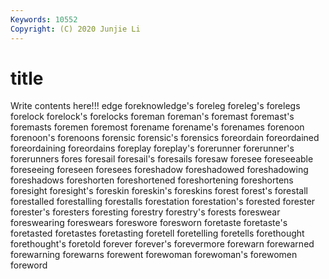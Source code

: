 ```yaml
---
Keywords: 10552
Copyright: (C) 2020 Junjie Li
---
```


# title

Write contents here!!!
edge 
foreknowledge's 
foreleg 
foreleg's
forelegs 
forelock 
forelock's 
forelocks 
foreman 
foreman's 
foremast 
foremast's 
foremasts 
foremen
foremost 
forename 
forename's 
forenames 
forenoon 
forenoon's 
forenoons 
forensic 
forensic's 
forensics
foreordain 
foreordained 
foreordaining 
foreordains 
foreplay 
foreplay's 
forerunner 
forerunner's 
forerunners 
fores
foresail 
foresail's 
foresails 
foresaw 
foresee 
foreseeable 
foreseeing 
foreseen 
foresees 
foreshadow
foreshadowed 
foreshadowing 
foreshadows 
foreshorten 
foreshortened 
foreshortening 
foreshortens 
foresight 
foresight's 
foreskin
foreskin's 
foreskins 
forest 
forest's 
forestall 
forestalled 
forestalling 
forestalls 
forestation 
forestation's
forested 
forester 
forester's 
foresters 
foresting 
forestry 
forestry's 
forests 
foreswear 
foreswearing
foreswears 
foreswore 
foresworn 
foretaste 
foretaste's 
foretasted 
foretastes 
foretasting 
foretell 
foretelling
foretells 
forethought 
forethought's 
foretold 
forever 
forever's 
forevermore 
forewarn 
forewarned 
forewarning
forewarns 
forewent 
forewoman 
forewoman's 
forewomen 
foreword 
